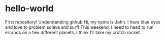 # hello-world
First repository! Understanding github
Hi, my name is John. I have blue eyes and love to problem solave and surf!
This weekend, I need to head to run errands on a few different planets, I think I'll take my crotch rocket. 
